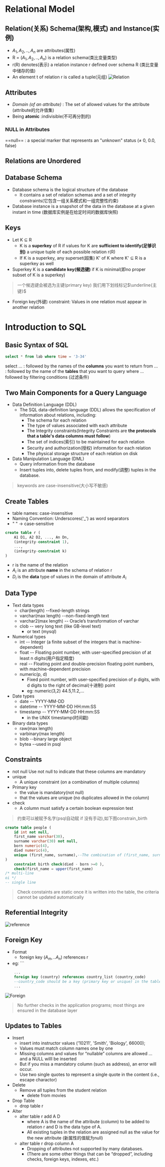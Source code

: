 # Relational Model
## Relation(关系) Schema(架构,模式) and Instance(实例)
- $A_1, A_2,..,A_n$ are attributes(属性)
- R = ($A_1,A_2,..,A_n$) is a relation schema(类比变量类型)
- r(R) denotes(表示) a relation instance r defined over schema R (类比变量中储存的值)
- An element t of relation r is called a tuple(元组)
![Relation](../../Pictures/Relation.png)

## Attributes
- _Domain (of an attribute)_ : The set of allowed values for the attribute (attribute的允许值集)
- Being __atomic__ :indivisible(不可再分割的)
### NULL in Attributes
==null== : a special marker that represents an "unknown" status ($\ne$ 0, 0.0, false)

## Relations are Unordered
## Database Schema
- Database schema is the logical structure of the database
	- It contains a set of relation schemas and a set of integrity constraints(它包含一组关系模式和一组完整性约束)
- Database instance is a snapshot of the data in the database at a given instant in time (数据库实例是在给定时间的数据库快照)
## Keys
- Let K $\subseteq$ R
	- K is a __superkey__ of R if values for K are __sufficient to identify(足够识别)__ a unique tuple of each possible relation r(R)
	- If K is a superkey, any superset(超集) K' of K where K' $\subseteq$ R is a superkey as well 
- Superkey K is a __candidate key(候选键)__ if K is minimal(即no proper subset of K is a superkey)
> 一个候选键会被选为主键(primary key)
> 我们用下划线标记$\underline{主键}$
- Foreign key(外键) constraint: Values in one relation must appear in another relation
# Introduction to SQL
## Basic Syntax of SQL
```sql
select * from lab where time = '3-34'
```
select ... : followed by the names of the __columns__ you want to return
from ... : followed by the name of the __tables__ that you want to query
where ... followed by filtering conditions (过滤条件)
## Two Main Components for a Query Language
- Data Definition Language (DDL)
	- The SQL data-definition language (DDL) allows the specification of information about relations, including:
		- The schema for each relation
		- The type of values associated with each attribute
		- The Integrity constraints(Integrity Constraints are **the protocols that a table's data columns must follow**)
		- The set of indices(索引) to be maintained for each relation
		- Security and authorization(授权) information for each relation
		- The physical storage structure of each relation on disk
- Data Manipulation Language (DML)
	- Query information from the database
	- Insert tuples into, delete tuples from, and modify(调整) tuples in the database.
> keywords are case-insensitive(大小写不敏感)

## Create Tables
- table names:  case-insensitive
- Naming Convention: Underscores('_') as word separators
- " " -> case-sensitive
```sql
create table r (
	A1 D1, A2 D2, ..., An Dn,
	(integrity-constraint 1),
	...,
	(integrity-constraint k)
)
```
- r is the name of the relation
- $A_i$ is an attribute __name__ in the schema of relation r
- $D_i$ is the __data__ type of values in the domain of attribute $A_i$

## Data Type
- Text data types
	- char(length) --fixed-length strings
	- varchar(max length) --non-fixed-length text
	- varchar2(max length) -- Oracle’s transformation of varchar
	- clob -- very long text (like GB-level text)
		- or text (mysql)
- Numerical types
	- int  -- Integer (a finite subset of the integers that is machine-dependent)
	- float  -- Floating point number, with user-specified precision of at least n digits(用户指定精度)
	- real  -- Floating point and double-precision floating point numbers, with machine-dependent precision
	- numeric(p, d)
		- Fixed point number, with user-specified precision of p digits, with d digits to the right of decimal(十进制) point
		- eg: numeric(3,2) 44.5,11.2,...
- Date types
	- date -- YYYY-MM-DD
	- datetime -- YYYY-MM-DD HH:mm:SS
	- timestamp -- YYYY-MM-DD HH:mm:SS
		- in the UNIX timestamp(时间戳)
- Binary data types
	- raw(max length)
	- varbinary(max length)
	- blob --binary large object
	- bytea --used in psql
## Constraints
- not null
	Use not null to indicate that these columns are mandatory
- unique
	- A unique constraint (on a combination of multiple columns)
- Primary key
	- the value is mandatory(not null)
	- that the values are unique (no duplicates allowed in the column)
- check
	- A column must satisfy a certain boolean expression test
> 约束可以被赋予名字(psql自动赋 if 没有手动),如下图constrain_birth
```sql
create table people (
	id int not null,
	first_name varchar(30),
	surname varchar(30) not null,
	born numeric(4),
	died numeric(4),
	unique (first_name, surname),--The combination of (first_name, surname) cannot be the same for any two rows
)
	constraint birth check(died - born >=0 ),
	check(first_name = upper(first_name)
/* multi-line 
oi */
-- single line
```

> Check constaints are static
> 	once it is written into the table, the criteria cannot be updated automatically

## Referential Integrity
![reference](../../Pictures/reference.png)
## Foreign Key
- Format
	- foreign key ($A_m,..A_n$) references r
- eg:
		```
```sql
	...
	foreign key (country) references country_list (country_code)
	--country_code should be a key (primary key or unique) in the table country_list
	...
```

![Foreign](../../Pictures/Foreign.png)
> No further checks in the application programs; most things are ensured in the database layer

## Updates to Tables
- Insert
	- insert into instructor values ('10211', 'Smith', 'Biology', 66000);
	- Values must match column names one by one
	- Missing columns and values for “nullable” columns are allowed … and a NULL willl be inserted
	-  But if you miss a mandatory column (such as address), an error will occur.
	- Use two single quotes to represent a single quote in the content (i.e., escape charactor)
- Delete
	- Remove all tuples from the student relation
		- delete from movies
- Drop Table
	- drop table r
- Alter
	- alter table r add A D
		- where A is the name of the attribute (column) to be added to relation r and D is the data type of A.
		- All existing tuples in the relation are assigned null as the value for the new attribute (新属性的值赋为null)
	- alter table r drop column A
		- Dropping of attributes not supported by many databases.
		- (There are some other things that can be “dropped”, including checks, foreign keys, indexes, etc.)